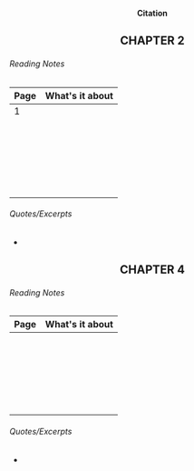 <p style="text-align: center">  <b> Citation </b></p></h1>


##### <h1 style="font-size: 20;">  <p style="text-align: center">  <b> CHAPTER 2 </b></p></h1>

###### Reading Notes

|Page| What's it about| 
|---|---|
|1||
|||
|||
|||
|||
|||
|||
|||
|||
|||
|||
|||
|||
|||
|||
|||
|||
|||
|||
|||
|||
|||
|||
|||

###### Quotes/Excerpts
*

##### <h1 style="font-size: 20;">  <p style="text-align: center">  <b> CHAPTER 4 </b></p></h1>
###### Reading Notes

|Page| What's it about| 
|---|---|
|||
|||
|||
|||
|||
|||
|||
|||
|||
|||
|||
|||
|||
|||
|||
|||
|||
|||
|||
|||
|||
|||
|||
|||

###### Quotes/Excerpts
*
